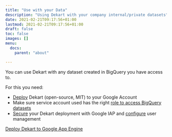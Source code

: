 ```yaml
---
title: "Use with your Data"
description: "Using Dekart with your company internal/private datasets"
date: 2021-02-21T09:17:56+01:00
lastmod: 2021-02-21T09:17:56+01:00
draft: false
toc: false
images: []
menu:
  docs:
    parent: "about"

---
```


You can use Dekart with any dataset created in BigQuery you have access to.

For this you need:
 * [Deploy](/docs/self-hosting/app-engine/) Dekart (open-source, MIT) to your Google Account
 * Make sure service account used has the right [role to access BigQuery datasets](https://cloud.google.com/iam/docs/understanding-roles#bigquery-roles)
 * [Secure](https://cloud.google.com/iap/docs/app-engine-quickstart) your Dekart deployment with Google IAP and [configure](/docs/configuration/environment-variables/#user-management-with-google-iap)  user management

<a class="btn btn-primary" target="_blank" href="/docs/self-hosting/app-engine/" role="button">Deploy Dekart to Google App Engine</a>

